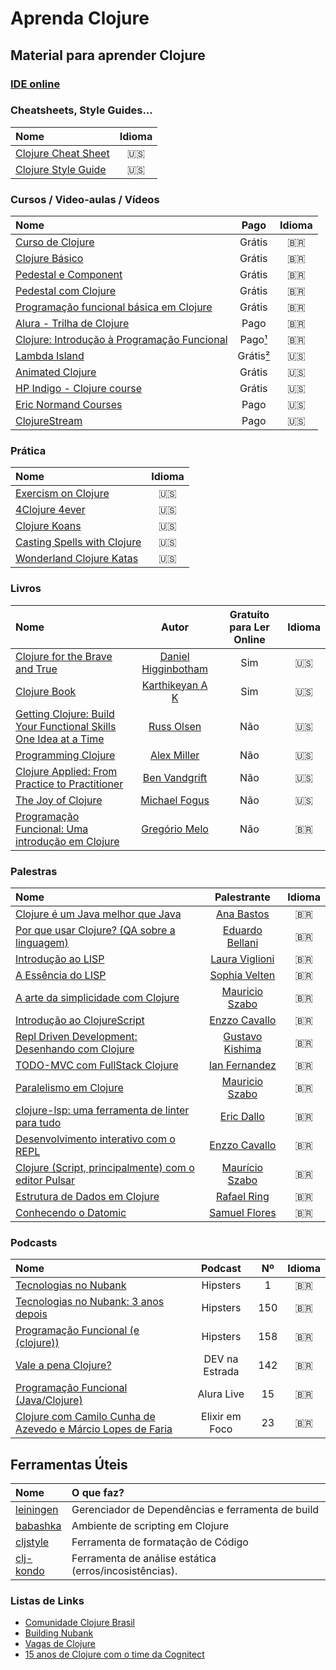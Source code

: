 # Aprenda Clojure

## Material para aprender Clojure

### [IDE online](https://www.jdoodle.com/execute-clojure-online/)

### Cheatsheets, Style Guides...
| Nome  | Idioma | 
|:--    |:--:    |
| [Clojure Cheat Sheet](https://clojure.org/api/cheatsheet) | 🇺🇸 |
| [Clojure Style Guide](https://github.com/bbatsov/clojure-style-guide) | 🇺🇸 | 

### Cursos / Video-aulas / Vídeos
| Nome  | Pago | Idioma | 
|:--    |:--:    | :--:    |
| [Curso de Clojure](https://www.youtube.com/playlist?list=PLWd81WfLMI-fNPUkjddIHB_taxElX3qMr) | Grátis | 🇧🇷 |
| [Clojure Básico](https://www.youtube.com/playlist?list=PLcjDvROHY58MlqcAU7d0fYhAJQ-p-dMp6) | Grátis | 🇧🇷 |
| [Pedestal e Component](https://www.youtube.com/playlist?list=PLcjDvROHY58NpVqhOyafHL8iTmGGDT9DZ) | Grátis | 🇧🇷 |
| [Pedestal com Clojure](https://www.youtube.com/playlist?list=PL39juNCZuUgwBV0big8hM4GR7gowZx0AY) | Grátis | 🇧🇷 |
| [Programação funcional básica em Clojure](https://www.youtube.com/playlist?list=PLzehOqhpwpxgbqNbz4y8vj5QYRfdflbz1) | Grátis | 🇧🇷 |
| [Alura - Trilha de Clojure](https://www.alura.com.br/formacao-clojure) | Pago | 🇧🇷 | 
| [Clojure: Introdução à Programação Funcional](https://www.udemy.com/course/clojure-introducao-a-programacao-funcional/) | Pago[¹](https://twitter.com/marciofrayze/status/1683843555926630402) | 🇧🇷 | 
| [Lambda Island](https://lambdaisland.com/) | Grátis[²](https://lambdaisland.com/blog/2022-04-25-making-lambda-island-free) | 🇺🇸 |
| [Animated Clojure](https://ourcodestories.com/markm208/Playlist/4) | Grátis  | 🇺🇸 |
| [HP Indigo - Clojure course](https://cycognito.github.io/clojure-course/site/) | Grátis  | 🇺🇸 |
| [Eric Normand Courses](https://ericnormand.podia.com/) | Pago | 🇺🇸 |
| [ClojureStream](https://clojure.stream/#courses) | Pago | 🇺🇸 |

### Prática
| Nome  | Idioma | 
|:--    |:--:    |
| [Exercism on Clojure](https://exercism.org/tracks/clojure) | 🇺🇸 | 
| [4Clojure 4ever](https://4clojure.oxal.org/) | 🇺🇸 |
| [Clojure Koans](http://clojurekoans.com/) | 🇺🇸 |
| [Casting Spells with Clojure](https://www.lisperati.com/casting.html) | 🇺🇸 |
| [Wonderland Clojure Katas](https://github.com/gigasquid/wonderland-clojure-katas) | 🇺🇸 |

### Livros
| Nome  | Autor | Gratuito para Ler Online | Idioma | 
|:--    |:--:   | :--: | :--:  | 
| [Clojure for the Brave and True](https://www.braveclojure.com/) | [Daniel Higginbotham](https://twitter.com/nonrecursive) | Sim | 🇺🇸 | 
| [Clojure Book](https://clojure-book.gitlab.io/) | [Karthikeyan A K](https://gitlab.com/mindaslab) | Sim | 🇺🇸 | 
| [Getting Clojure: Build Your Functional Skills One Idea at a Time](https://www.amazon.com.br/gp/product/1680503006/) | [Russ Olsen](https://twitter.com/russolsen) | Não | 🇺🇸 | 
| [Programming Clojure](https://www.amazon.com.br/Programming-Clojure-3e-Alex-Miller/dp/1680502468/) | [Alex Miller](https://twitter.com/puredanger) | Não |  🇺🇸 | 
| [Clojure Applied: From Practice to Practitioner](https://www.amazon.com.br/Clojure-Applied-Practice-Practitioner-English-ebook/dp/B016CJGHFE) | [Ben Vandgrift](https://twitter.com/bvandgrift) | Não | 🇺🇸 | 
| [The Joy of Clojure](https://www.amazon.com.br/gp/product/1617291412/) | [Michael Fogus](https://twitter.com/fogus) | Não | 🇺🇸 | 
| [Programação Funcional: Uma introdução em Clojure](https://www.casadocodigo.com.br/pages/sumario-programacao-funcional-clojure) | [Gregório Melo](https://www.linkedin.com/in/gregoriomelo) | Não | 🇧🇷 | 

### Palestras
| Nome  | Palestrante | Idioma | 
|:--    |:--:    | :--:  | 
| [Clojure é um Java melhor que Java](https://youtu.be/ruZwYDSaq1M) | [Ana Bastos](https://github.com/anabastos) | 🇧🇷 | 
| [Por que usar Clojure? (QA sobre a linguagem)](https://www.youtube.com/watch?v=Jrtkuyf6Q2Q) | [Eduardo Bellani](https://github.com/ebellani) | 🇧🇷 | 
| [Introdução ao LISP](https://www.youtube.com/watch?v=IIp9YaXRHVY) | [Laura Viglioni](https://github.com/Viglioni) | 🇧🇷 | 
| [A Essência do LISP](https://youtu.be/j3FEFuoVN5c) | [Sophia Velten](https://github.com/sovelten) | 🇧🇷 | 
| [A arte da simplicidade com Clojure](https://www.youtube.com/watch?v=_kGwRVuH6mU) | [Mauricio Szabo](https://github.com/mauricioszabo) | 🇧🇷 |
| [Introdução ao ClojureScript](https://youtu.be/WcqtMSLFUHI) | [Enzzo Cavallo](https://github.com/souenzzo) | 🇧🇷 | 
| [Repl Driven Development: Desenhando com Clojure](https://www.youtube.com/live/rvFDmqSTh2I) | [Gustavo Kishima](https://github.com/gukiboy) | 🇧🇷 | 
| [TODO-MVC com FullStack Clojure](https://www.youtube.com/watch?v=TPRczpkFjMw) | [Ian Fernandez](https://github.com/ianffcs) | 🇧🇷 |
| [Paralelismo em Clojure](https://www.youtube.com/watch?v=b7cbPjsYUYY) | [Mauricio Szabo](https://github.com/mauricioszabo) | 🇧🇷 | 
| [clojure-lsp: uma ferramenta de linter para tudo](https://www.youtube.com/watch?v=d-sjGfQRyHY) | [Eric Dallo](https://github.com/ericdallo) | 🇧🇷 | 
| [Desenvolvimento interativo com o REPL](https://www.youtube.com/live/ntRCK_2eP3U) | [Enzzo Cavallo](https://github.com/souenzzo) | 🇧🇷 | 
| [Clojure (Script, principalmente) com o editor Pulsar](https://www.youtube.com/watch?v=uZ__RWceTSA) | [Maurício Szabo](https://github.com/mauricioszabo) | 🇧🇷 | 
| [Estrutura de Dados em Clojure](https://www.youtube.com/watch?v=39_0FDU4TFk) | [Rafael Ring](https://github.com/rafaelring) | 🇧🇷 | 
| [Conhecendo o Datomic](https://www.youtube.com/watch?v=uGxTcHcjq78) | [Samuel Flores](https://github.com/samflores) | 🇧🇷 | 

### Podcasts
| Nome  | Podcast |  Nº |  Idioma | 
|:--    |:--:     | :--:   |  :--:   | 
| [Tecnologias no Nubank](https://www.hipsters.tech/tecnologias-no-nubank-hipsters-01/) | Hipsters | 1 | 🇧🇷 |
| [Tecnologias no Nubank: 3 anos depois](https://www.hipsters.tech/tecnologias-no-nubank-3-anos-depois-hipsters-150/) | Hipsters | 150 | 🇧🇷 |
| [Programação Funcional (e (clojure))](https://www.hipsters.tech/programacao-funcional-e-clojure-hipsters-158/) | Hipsters | 158 | 🇧🇷 | 
| [Vale a pena Clojure?](https://devnaestrada.com.br/2018/02/02/vale-a-pena-clojure.html) | DEV na Estrada | 142 | 🇧🇷 | 
| [Programação Funcional (Java/Clojure)](https://youtu.be/TjuLQZsMatw) | Alura Live | 15 | 🇧🇷 | 
| [Clojure com Camilo Cunha de Azevedo e Márcio Lopes de Faria](https://anchor.fm/elixiremfoco/episodes/23--Clojure-com-Camilo-Cunha-de-Azevedo-e-Mrcio-Lopes-de-Faria-e1u1kjh) | Elixir em Foco | 23 | 🇧🇷 | 


## Ferramentas Úteis
| Nome  | O que faz? | 
|:--    |:--     | 
| [leiningen](https://leiningen.org/) | Gerenciador de Dependências e ferramenta de build   |
| [babashka](https://github.com/babashka/babashka) | Ambiente de scripting em Clojure   |
| [cljstyle](https://github.com/greglook/cljstyle) | Ferramenta de formatação de Código |
| [clj-kondo](https://github.com/clj-kondo/clj-kondo) | Ferramenta de análise estática (erros/incosistências). |


### Listas de Links
- [Comunidade Clojure Brasil](https://github.com/clj-br)
- [Building Nubank](https://www.youtube.com/c/NubankOntheStage)
- [Vagas de Clojure](https://github.com/clj-br/vagas)
- [15 anos de Clojure com o time da Cognitect](https://blog.nubank.com.br/clojure15anos/)
